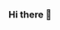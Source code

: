 ### Hi there 👋

<!--
**rivasbolinga/rivasbolinga** is a ✨ _special_ ✨ repository because its `README.md` (this file) appears on your GitHub profile.

Here are some ideas to get you started:

- 🔭 I’m totally new on this 
- 🌱 I’m currently learning everything from 0.


-->
